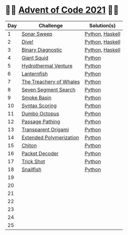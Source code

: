 # :christmas_tree::calendar: [Advent of Code 2021](https://adventofcode.com/2021) :calendar::christmas_tree:

Day | Challenge | Solution(s)
--- | --- | ---
1 | [Sonar Sweep](https://adventofcode.com/2021/day/1) | [Python](https://github.com/rssbrrw/Advent-of-Code-2021/blob/main/days/01/1.py), [Haskell](https://github.com/rssbrrw/Advent-of-Code-2021/blob/main/01/1.hs)
2 | [Dive!](https://adventofcode.com/2021/day/2) | [Python](https://github.com/rssbrrw/Advent-of-Code-2021/blob/main/days/02/2.py), [Haskell](https://github.com/rssbrrw/Advent-of-Code-2021/blob/main/02/2.hs)
3 | [Binary Diagnostic](https://adventofcode.com/2021/day/3) | [Python](https://github.com/rssbrrw/Advent-of-Code-2021/blob/main/days/03/3.py), [Haskell](https://github.com/rssbrrw/Advent-of-Code-2021/blob/main/03/3.hs)
4 | [Giant Squid](https://adventofcode.com/2021/day/4) | [Python](https://github.com/rssbrrw/Advent-of-Code-2021/blob/main/days/04/4.py)
5 | [Hydrothermal Venture](https://adventofcode.com/2021/day/5) | [Python](https://github.com/rssbrrw/Advent-of-Code-2021/blob/main/days/05/5.py)
6 | [Lanternfish](https://adventofcode.com/2021/day/6) | [Python](https://github.com/rssbrrw/Advent-of-Code-2021/blob/main/days/06/6.py)
7 | [The Treachery of Whales](https://adventofcode.com/2021/day/7)| [Python](https://github.com/rssbrrw/Advent-of-Code-2021/blob/main/days/07/7.py)
8 | [Seven Segment Search](https://adventofcode.com/2021/day/8) | [Python](https://github.com/rssbrrw/Advent-of-Code-2021/blob/main/days/08/8.py)
9 | [Smoke Basin](https://adventofcode.com/2021/day/9) | [Python](https://github.com/rssbrrw/Advent-of-Code-2021/blob/main/days/09/9.py)
10 | [Syntax Scoring](https://adventofcode.com/2021/day/10) | [Python](https://github.com/rssbrrw/Advent-of-Code-2021/blob/main/days/10/10.py)
11 | [Dumbo Octopus](https://adventofcode.com/2021/day/11) | [Python](https://github.com/rssbrrw/Advent-of-Code-2021/blob/main/days/11/11.py)
12 | [Passage Pathing](https://adventofcode.com/2021/day/12) | [Python](https://github.com/rssbrrw/Advent-of-Code-2021/blob/main/days/12/12.py)
13 | [Transparent Origami](https://adventofcode.com/2021/day/13) | [Python](https://github.com/rssbrrw/Advent-of-Code-2021/blob/main/days/13/13.py)
14 | [Extended Polymerization](https://adventofcode.com/2021/day/14) | [Python](https://github.com/rssbrrw/Advent-of-Code-2021/blob/main/days/14/14.py)
15 | [Chiton](https://adventofcode.com/2021/day/15) | [Python](https://github.com/rssbrrw/Advent-of-Code-2021/blob/main/days/15/15.py)
16 | [Packet Decoder](https://adventofcode.com/2021/day/16) | [Python](https://github.com/rssbrrw/Advent-of-Code-2021/blob/main/days/16/16.py)
17 | [Trick Shot](https://adventofcode.com/2021/day/17) | [Python](https://github.com/rssbrrw/Advent-of-Code-2021/blob/main/days/17/17.py)
18 | [Snailfish](https://adventofcode.com/2021/day/18) | [Python](https://github.com/rssbrrw/Advent-of-Code-2021/blob/main/days/18/18.py)
19 | | |
20 | | |
21 | | |
22 | | |
23 | | |
24 | | |
25 | | |